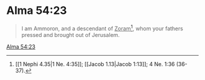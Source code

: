 # Alma 54:23

> I am Ammoron, and a descendant of <u>Zoram</u>[^a], whom your fathers pressed and brought out of Jerusalem.

[Alma 54:23](https://www.churchofjesuschrist.org/study/scriptures/bofm/alma/54?lang=eng&id=p23#p23)


[^a]: [[1 Nephi 4.35|1 Ne. 4:35]]; [[Jacob 1.13|Jacob 1:13]]; 4 Ne. 1:36 (36-37).
